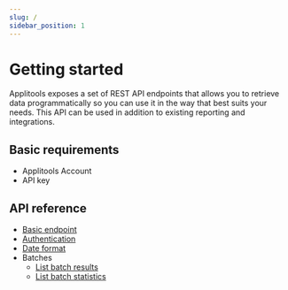 ```yaml
---
slug: /
sidebar_position: 1
---
```


# Getting started

Applitools exposes a set of REST API endpoints that allows you to retrieve data programmatically
so you can use it in the way that best suits your needs. 
This API can be used in addition to existing reporting and integrations.

## Basic requirements

- Applitools Account
- API key

## API reference

- [Basic endpoint](/server-api/basic-endpoint)
- [Authentication](/server-api/authentication)
- [Date format](/server-api/date-format)
- Batches
  - [List batch results](/server-api/batches/list-batch-results)
  - [List batch statistics](/server-api/batches/list-batch-statistics)